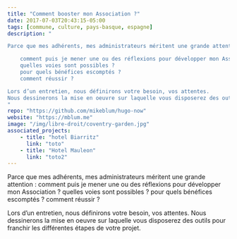 ```yaml
---
title: "Comment booster mon Association ?"
date: 2017-07-03T20:43:15-05:00
tags: [commune, culture, pays-basque, espagne]
description: "

Parce que mes adhérents, mes administrateurs méritent une grande attention :

    comment puis je mener une ou des réflexions pour développer mon Association ?
    quelles voies sont possibles ?
    pour quels bénéfices escomptés ?
    comment réussir ?

Lors d’un entretien, nous définirons votre besoin, vos attentes.
Nous dessinerons la mise en oeuvre sur laquelle vous disposerez des outils pour franchir les différentes étapes de votre projet.
"
repo: "https://github.com/mikeblum/hugo-now"
website: "https://mblum.me"
image: "/img/libre-droit/coventry-garden.jpg"
associated_projects: 
    - title: "hotel Biarritz"
      link: "toto"
    - title: "Hotel Mauleon"
      link: "toto2"
---
```


Parce que mes adhérents, mes administrateurs méritent une grande attention :
    comment puis je mener une ou des réflexions pour développer mon Association ?
    quelles voies sont possibles ?
    pour quels bénéfices escomptés ?
    comment réussir ?

Lors d’un entretien, nous définirons votre besoin, vos attentes.
Nous dessinerons la mise en oeuvre sur laquelle vous disposerez des outils pour franchir les différentes étapes de votre projet.

